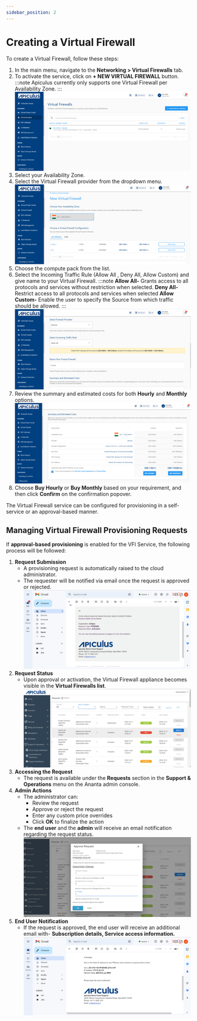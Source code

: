 ```yaml
---
sidebar_position: 2
---
```

# Creating a Virtual Firewall

 To create a Virtual Firewall, follow these steps:
 
 1. In the main menu, navigate to the **Networking > Virtual Firewalls** tab. 
 2. To activate the service, click on **+ NEW VIRTUAL FIREWALL** button.
	:::note
	 Apiculus currently only supports one Virtual Firewall per Availability Zone.
	 :::
	![Creating a Virtual Firewall](img/CreatingaVirtualFirewall1.png)
3. Select your Availability Zone.
4. Select the Virtual Firewall provider from the dropdown menu.<br/>
	![Creating a Virtual Firewall](img/CreatingaVirtualFirewall2.png)
5. Choose the compute pack from the list.
6. Select the Incoming Traffic Rule (Allow All , Deny All, Allow Custom) and give name to your Virtual Firewall.
	:::note
		**Allow All-** Grants access to all protocols and services without restriction when selected.
		**Deny All-**  Restrict access to all protocols and services when selected
		**Allow Custom-** Enable the user to specify the Source from which traffic should be allowed.
	:::
	![Creating a Virtual Firewall](img/CreatingaVirtualFirewall3.png)
7. Review the summary and estimated costs for both **Hourly** and **Monthly** options.
   ![Creating a Virtual Firewall](img/CreatingaVirtualFirewall5.png)
8.  Choose **Buy Hourly** or **Buy Monthly** based on your requirement, and then click **Confirm** on the confirmation popover.

The Virtual Firewall service can be configured for provisioning in a self-service or an approval-based manner.

## Managing Virtual Firewall Provisioning Requests

If **approval-based provisioning** is enabled for the VFI Service, the following process will be followed:
1. **Request Submission**
	-  A provisioning request is automatically raised to the cloud administrator.
	- The requester will be notified via email once the request is approved or rejected.
	  ![Creating a Virtual Firewall](img/CreatingaVirtualFirewall7.png)
2. **Request Status**
	-  Upon approval or activation, the Virtual Firewall appliance becomes visible in the **Virtual Firewalls list**.
	  ![Creating a Virtual Firewall](img/CreatingaVirtualFirewall8.png)
3. **Accessing the Request**
	- The request is available under the **Requests** section in the **Support & Operations** menu on the Ananta admin console.
4. **Admin Actions**
	- The administrator can:
	    - Review the request
	    - Approve or reject the request
	    - Enter any custom price overrides
	    - Click **OK** to finalize the action
	- The **end user** and the **admin** will receive an email notification regarding the request status.
	  ![Creating a Virtual Firewall](img/CreatingaVirtualFirewall9.png)
5. **End User Notification**
	- If the request is approved, the end user will receive an additional email with- **Subscription details, Service access information.**
	  ![Creating a Virtual Firewall](img/CreatingaVirtualFirewall10.png)





